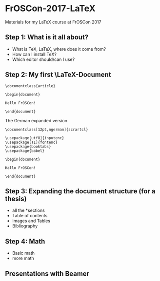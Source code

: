 # FrOSCon-2017-LaTeX

Materials for my LaTeX course at FrOSCon 2017 


## Step 1: What is it all about?
* What is TeX, LaTeX, where does it come from?
* How can I install TeX?
* Which editor should/can I use?

## Step 2: My first \LaTeX-Document

    \documentclass{article}

    \begin{document}
    
    Hello FrOSCon!
    
    \end{document}


The German expanded version

    \documentclass[12pt,ngerman]{scrartcl}
    
    \usepackage[utf8]{inputenc}
    \usepackage[T1]{fontenc}
    \usepackage{booktabs}
    \usepackage{babel}
    
    \begin{document}
    
    Hallo FrOSCon!
    
    \end{document}

## Step 3: Expanding the document structure (for a thesis)

* all the *sections
* Table of contents
* Images and Tables
* Bibliography

## Step 4: Math

* Basic math
* more math

## Presentations with Beamer
